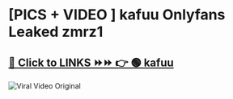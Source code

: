 
 # [PICS + VIDEO ] kafuu Onlyfans Leaked zmrz1

## <h2><a href="https://clipsfans.com/kafuu&ref=git">🔗 Click to LINKS ⏩⏩ 👉 🟢 kafuu </a></h2>

<a href="https://clipsfans.com/kafuu&ref=git" rel="nofollow" data-target="animated-image.originalLink"><img src="https://i.ibb.co.com/xMMVF88/686577567.gif" alt="Viral Video Original" style="max-width: 100%; display: inline-block;" data-target="animated-image.originalImage"></a>

